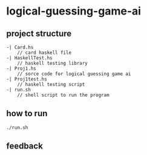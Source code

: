 # logical-guessing-game-ai

## project structure
```
-| Card.hs 
    // card haskell file
-| HaskellTest.hs 
    // haskell testing library
-| Proj1.hs 
    // sorce code for logical guessing game ai
-| Proj1test.hs 
    // haskell testing script
-| run.sh 
    // shell script to run the program
```

## how to run

```
./run.sh
```

## feedback
